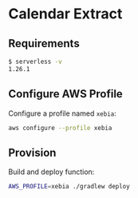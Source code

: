 # Calendar Extract

## Requirements

```bash
$ serverless -v
1.26.1
```

## Configure AWS Profile

Configure a profile named `xebia`:
```bash
aws configure --profile xebia
```

## Provision

Build and deploy function:
```bash
AWS_PROFILE=xebia ./gradlew deploy
```
